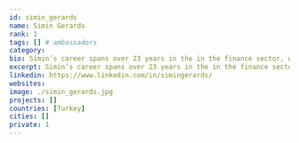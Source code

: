```yaml
---
id: simin_gerards
name: Simin Gerards
rank: 1
tags: [] # ambassadors
category:
bio: Simin’s career spans over 23 years in the in the finance sector, working closely with institutional investors in Turkey and globally, specializing on the capital markets business, trading and exchanges. She has taken place in several primary and secondary offerings and placements, organized roadshows and investor conferences and events, and have built, led and supervised sales and research teams at executive positions during her career. Most recently, she has been the CEO of Erste Securities in İstanbul. She is inspired by form and harmony, and finds great outlet in sculpting and designing metal artifacts. For me, the internet is a platform of freedom that facilitates global citizenship, a new stateless economy, possibility of connecting and sharing of all human knowledge and equal opportunities for education. Living in an emerging geography all my life, I experience the significance of this digital freedom every single day, yet I also clearly observe that, its inherent value can only truly prevail through a democratic and borderless distribution of internet access. I believe, Threefold’s technology is the latest and much needed link in this digital evolution, presenting a key to unlocking the potential of a neutral, diverse, fair, internet access for individuals and for creating innovative and smart solutions for its business partners globally. That is why I am a proud supporter of Threefold on this meaningful initiative of bringing about positive change to people’s lives via frontier technology and firmly believe in our ability to do so.
excerpt: Simin’s career spans over 23 years in the in the finance sector.
linkedin: https://www.linkedin.com/in/simingerards/
websites: 
image: ./simin_gerards.jpg
projects: []
countries: [Turkey]
cities: []
private: 1
---
```

